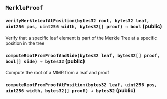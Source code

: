 ## `MerkleProof`






### `verifyMerkleLeafAtPosition(bytes32 root, bytes32 leaf, uint256 pos, uint256 width, bytes32[] proof) → bool` (public)

Verify that a specific leaf element is part of the Merkle Tree at a specific position in the tree





### `computeRootFromProofAndSide(bytes32 leaf, bytes32[] proof, bool[] side) → bytes32` (public)

Compute the root of a MMR from a leaf and proof





### `computeRootFromProofAtPosition(bytes32 leaf, uint256 pos, uint256 width, bytes32[] proof) → bytes32` (public)






